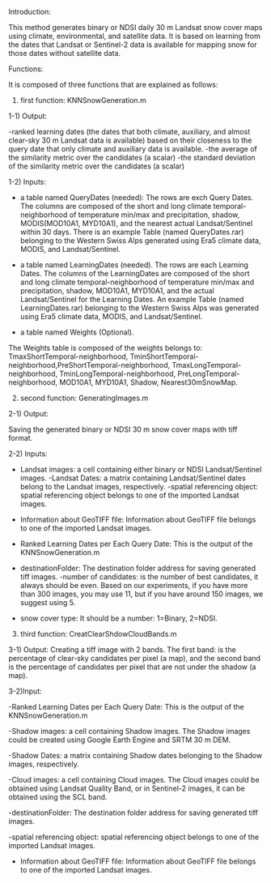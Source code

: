 Introduction:

This method generates binary or NDSI daily 30 m Landsat snow cover maps using climate, environmental, and satellite data. It is based on learning from the dates that Landsat or Sentinel-2 data is available for mapping snow for those dates without satellite data. 

Functions:

It is composed of three functions that are explained as follows:

1) first function: KNNSnowGeneration.m

1-1) Output: 

-ranked learning dates (the dates that both climate, auxiliary, and almost clear-sky 30 m Landsat data is available) based on their closeness to the query date that only climate and auxiliary data is available. 
-the average of the similarity metric over the candidates (a scalar)
-the standard deviation of the similarity metric over the candidates (a scalar)

1-2) Inputs:

- a table named QueryDates (needed):
The rows are exch Query Dates. 
The columns are composed of the short and long climate temporal-neighborhood of temperature min/max and precipitation, shadow,  MODIS(MOD10A1, MYD10A1), and the nearest actual Landsat/Sentinel within 30 days. There is an example Table (named QueryDates.rar) belonging to the Western Swiss Alps generated using Era5 climate data, MODIS, and Landsat/Sentinel. 

- a table named LearningDates (needed).
The rows are each  Learning Dates.
The columns of the LearningDates are composed of the short and long climate temporal-neighborhood of temperature min/max and precipitation, shadow,  MOD10A1, MYD10A1, and the actual Landsat/Sentinel for the Learning Dates. An example Table (named LearningDates.rar) belonging to the Western Swiss Alps was generated using Era5 climate data, MODIS, and Landsat/Sentinel. 

- a table named Weights (Optional).

The  Weights table is composed of the weights belongs to: TmaxShortTemporal-neighborhood, TminShortTemporal-neighborhood,PreShortTemporal-neighborhood, TmaxLongTemporal-neighborhood, TminLongTemporal-neighborhood, PreLongTemporal-neighborhood, MOD10A1, MYD10A1, Shadow, Nearest30mSnowMap.

2) second function: GeneratingImages.m 

2-1) Output:

Saving the generated binary or NDSI 30 m snow cover maps with tiff format.

2-2) Inputs:
- Landsat images: a cell containing either binary or NDSI Landsat/Sentinel images.
 -Landsat Dates: a matrix containing Landsat/Sentinel dates belong to the Landsat images, respectively.
 -spatial referencing object: spatial referencing object belongs to one of the imported Landsat images.
- Information about GeoTIFF file:  Information about GeoTIFF file belongs to one of the imported Landsat images.
- Ranked Learning Dates per Each Query Date: This is the output of the KNNSnowGeneration.m  
- destinationFolder: The destination folder address for saving generated tiff images.
-number of candidates: is the number of best candidates, it always should be even. Based on our experiments,  if you have more than 300 images, you may use 11, but if you have around 150 images, we suggest using 5. 

- snow cover type: It should be a number: 1=Binary, 2=NDSI. 

3) third function: CreatClearShdowCloudBands.m

3-1) Output: 
Creating a tiff image with 2 bands. The first band: is the percentage of clear-sky candidates per pixel (a map), and the second band is the percentage of candidates per pixel that are not under the shadow (a map). 

3-2)Input: 

-Ranked Learning Dates per Each Query Date: This is the output of the KNNSnowGeneration.m

-Shadow images: a cell containing Shadow images. The Shadow images could be created using Google Earth Engine and SRTM 30 m DEM.

 -Shadow Dates: a matrix containing Shadow dates belonging to the Shadow images, respectively.
 
-Cloud images: a cell containing Cloud images. The Cloud images could be obtained using Landsat Quality Band, or in Sentinel-2 images, it can be obtained using the SCL band. 

-destinationFolder: The destination folder address for saving generated tiff images.

 -spatial referencing object: spatial referencing object belongs to one of the imported Landsat images.
 
- Information about GeoTIFF file:  Information about GeoTIFF file belongs to one of the imported Landsat images.
